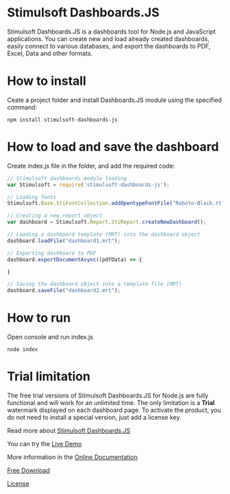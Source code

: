 # Stimulsoft Dashboards.JS
Stimulsoft Dashboards.JS is a dashboards tool for Node.js and JavaScript applications. You can create new and load already created dashboards, easily connect to various databases, and export the dashboards to PDF, Excel, Data and other formats.

# How to install
Ceate a project folder and install Dashboards.JS module using the specified command:
```
npm install stimulsoft-dashboards-js
```

# How to load and save the dashboard
Create index.js file in the folder, and add the required code:
```js
// Stimulsoft dashboards module loading
var Stimulsoft = require('stimulsoft-dashboards-js');

// Loading fonts
Stimulsoft.Base.StiFontCollection.addOpentypeFontFile("Roboto-Black.ttf");

// Creating a new report object
var dashboard = Stimulsoft.Report.StiReport.createNewDashboard();

// Loading a dashboard template (MRT) into the dashboard object
dashboard.loadFile("dashboard1.mrt");

// Exporting dashboard to PDF
dashboard.exportDocumentAsync((pdfData) => {

}

// Saving the dashboard object into a template file (MRT)
dashboard.saveFile("dashboard2.mrt");
```

# How to run
Open console and run index.js
```
node index
```

# Trial limitation
The free trial versions of Stimulsoft Dashboards.JS for Node.js are fully functional and will work for an unlimited time. The only limitation is a **Trial** watermark displayed on each dashboard page. To activate the product, you do not need to install a special version, just add a license key.

Read more about [Stimulsoft Dashboards.JS](https://www.stimulsoft.com/en/products/dashboards-js)

You can try the [Live Demo](http://demo.stimulsoft.com/#Js)

More information in the [Online Documentation](https://www.stimulsoft.com/en/documentation/online/programming-manual/index.html?reports_js.htm)

[Free Download](https://www.stimulsoft.com/en/downloads)

[License](LICENSE.md)
